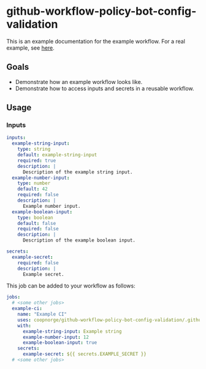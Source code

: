 # github-workflow-policy-bot-config-validation

This is an example documentation for the example workflow. For a real example,
see
[here](https://github.com/coopnorge/github-workflow-terraform-validation/blob/main/README.md).

## Goals

* Demonstrate how an example workflow looks like.
* Demonstrate how to access inputs and secrets in a reusable workflow.

## Usage

### Inputs

```yaml
inputs:
  example-string-input:
    type: string
    default: example-string-input
    required: true
    description: |
      Description of the example string input.
  example-number-input:
    type: number
    default: 42
    required: false
    description: |
      Example number input.
  example-boolean-input:
    type: boolean
    default: false
    required: false
    description: |
      Description of the example boolean input.

secrets:
  example-secret:
    required: false
    description: |
      Example secret.
```

This job can be added to your workflow as follows:

```yaml
jobs:
  # <some other jobs>
  example-ci:
    name: "Example CI"
    uses: coopnorge/github-workflow-policy-bot-config-validation/.github/workflows/policy-bot-config-validation.yaml@v0
    with:
      example-string-input: Example string
      example-number-input: 12
      example-boolean-input: true
    secrets:
      example-secret: ${{ secrets.EXAMPLE_SECRET }}
  # <some other jobs>
```
